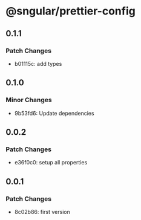 # @sngular/prettier-config

## 0.1.1

### Patch Changes

- b01115c: add types

## 0.1.0

### Minor Changes

- 9b53fd6: Update dependencies

## 0.0.2

### Patch Changes

- e36f0c0: setup all properties

## 0.0.1

### Patch Changes

- 8c02b86: first version
